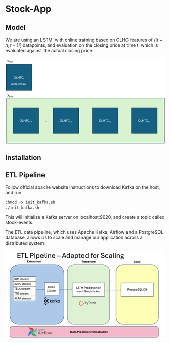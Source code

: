 # Stock-App #

## Model ##

We are using an LSTM, with online training based on OLHC features of $/[t-n, t-1/]$ datapoints, and evaluation on the closing price at time t, which is evaluated against the actual closing price.

![Online LSTM Training](Online-training.png)

## Installation ##

## ETL Pipeline ##

Follow official apache website instructions to download Kafka on the host, and run

```
chmod +x init_kafka.sh
./init_kafka.sh
```

This will initialize a Kafka server on localhost:9020, and create a topic called stock-events. 

The ETL data pipeline, which uses Apache Kafka, Airflow and a PostgreSQL database, allows us to scale and manage our application across a distributed system.

![ETL Pipeline](ETL%20pipeline.png)
